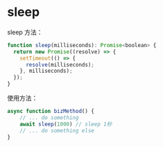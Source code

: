 # sleep


sleep 方法：

```js
function sleep(milliseconds): Promise<boolean> {
  return new Promise((resolve) => {
    setTimeout(() => {
      resolve(milliseconds);
    }, milliseconds);
  });
}
```

使用方法：

```js
async function bizMethod() {
    // ... do something
    await sleep(1000) // sleep 1秒
    // ... do something else
}
```


